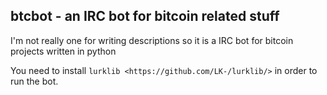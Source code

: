 btcbot - an IRC bot for bitcoin related stuff
---
I'm not really one for writing descriptions so it is a IRC bot for bitcoin projects written in python

You need to install `lurklib <https://github.com/LK-/lurklib/>` in order to run the bot.
